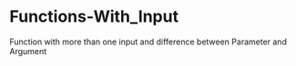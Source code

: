 # Functions-With_Input
Function with more than one input and difference between Parameter and Argument
